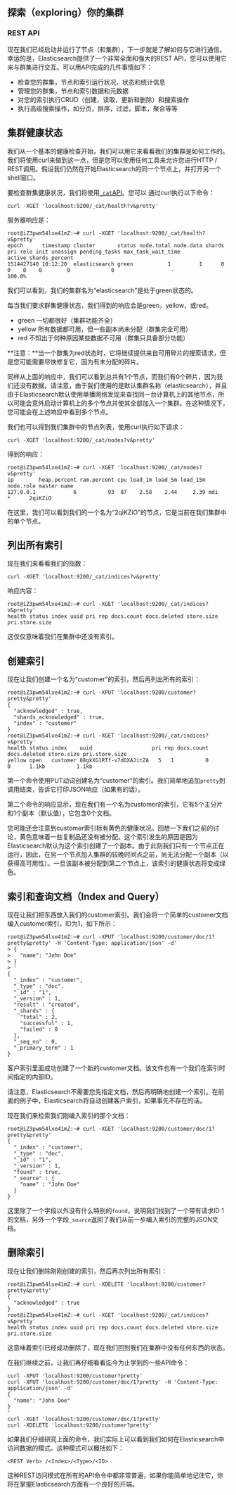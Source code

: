 ## 探索（exploring）你的集群

### REST API

现在我们已经启动并运行了节点（和集群），下一步就是了解如何与它进行通信。幸运的是，Elasticsearch提供了一个非常全面和强大的REST API，您可以使用它来与群集进行交互。可以用API完成的几件事情如下：

- 检查您的群集，节点和索引运行状况，状态和统计信息
- 管理您的群集，节点和索引数据和元数据
- 对您的索引执行CRUD（创建，读取，更新和删除）和搜索操作
- 执行高级搜索操作，如分页，排序，过滤，脚本，聚合等等



## 集群健康状态

我们从一个基本的健康检查开始，我们可以用它来看看我们的集群是如何工作的。我们将使用curl来做到这一点，但是您可以使用任何工具来允许您进行HTTP / REST调用。假设我们仍然在开始Elasticsearch的同一个节点上，并打开另一个shell窗口。

要检查群集健康状况，我们将使用[`_cat`API](https://www.elastic.co/guide/en/elasticsearch/reference/6.1/cat.html)。您可以 通过curl执行以下命令：

```shell
curl -XGET 'localhost:9200/_cat/health?v&pretty'
```

服务器响应是：

```shell
root@iZ3pwm54lxe41mZ:~# curl -XGET 'localhost:9200/_cat/health?v&pretty'
epoch      timestamp cluster       status node.total node.data shards pri relo init unassign pending_tasks max_task_wait_time active_shards_percent
1514427140 10:12:20  elasticsearch green           1         1      0   0    0    0        0             0                  -                100.0%
```

我们可以看到，我们的集群名为“elasticsearch”是处于green状态的。

每当我们要求群集健康状态，我们得到的响应会是green，yellow，或red。

- green 一切都很好（集群功能齐全）
- yellow 所有数据都可用，但一些副本尚未分配（群集完全可用）
- red 不知出于何种原因某些数据不可用（群集只具备部分功能）

**注意：**当一个群集为red状态时，它将继续提供来自可用碎片的搜索请求，但是您可能需要尽快修复它，因为有未分配的碎片。

同样从上面的响应中，我们可以看到总共有1个节点，而我们有0个碎片，因为我们还没有数据。请注意，由于我们使用的是默认集群名称（elasticsearch），并且由于Elasticsearch默认使用单播网络发现来查找同一台计算机上的其他节点，所以可能会意外启动计算机上的多个节点并使其全部加入一个集群。在这种情况下，您可能会在上述响应中看到多个节点。

我们也可以得到我们集群中的节点列表，使用curl执行如下请求：

```shell
curl -XGET 'localhost:9200/_cat/nodes?v&pretty'
```

得到的响应：

```shell
root@iZ3pwm54lxe41mZ:~# curl -XGET 'localhost:9200/_cat/nodes?v&pretty'
ip        heap.percent ram.percent cpu load_1m load_5m load_15m node.role master name
127.0.0.1            6          93  87    2.58    2.44     2.39 mdi       *      2qiKZiO
```

在这里，我们可以看到我们的一个名为“2qiKZiO”的节点，它是当前在我们集群中的单个节点。



## 列出所有索引

现在我们来看看我们的指数：

```shell
curl -XGET 'localhost:9200/_cat/indices?v&pretty'
```

响应内容：

```shell
root@iZ3pwm54lxe41mZ:~# curl -XGET 'localhost:9200/_cat/indices?v&pretty'
health status index uuid pri rep docs.count docs.deleted store.size pri.store.size
```

这仅仅意味着我们在集群中还没有索引。



## 创建索引

现在让我们创建一个名为“customer”的索引，然后再列出所有的索引：

```shell
root@iZ3pwm54lxe41mZ:~# curl -XPUT 'localhost:9200/customer?pretty&pretty'
{
  "acknowledged" : true,
  "shards_acknowledged" : true,
  "index" : "customer"
}
root@iZ3pwm54lxe41mZ:~# curl -XGET 'localhost:9200/_cat/indices?v&pretty'
health status index    uuid                   pri rep docs.count docs.deleted store.size pri.store.size
yellow open   customer 88gkXG1RTf-v7dOXAJitZA   5   1          0            0      1.1kb          1.1kb
```

第一个命令使用PUT动词创建名为“customer”的索引。我们简单地追加`pretty`到调用结束，告诉它打印JSON响应（如果有的话）。

第二个命令的响应显示，现在我们有一个名为customer的索引，它有5个主分片和1个副本（默认值），它包含0个文档。

您可能还会注意到customer索引标有黄色的健康状况。回想一下我们之前的讨论，黄色意味着一些复制品还没有被分配。这个索引发生的原因是因为Elasticsearch默认为这个索引创建了一个副本。由于此刻我们只有一个节点正在运行，因此，在另一个节点加入集群的较晚时间点之前，尚无法分配一个副本（以获得高可用性）。一旦该副本被分配到第二个节点上，该索引的健康状态将变成绿色。

## 索引和查询文档（Index and Query）

现在让我们把东西放入我们的customer索引。我们会将一个简单的customer文档编入customer索引，ID为1，如下所示：

```shell
root@iZ3pwm54lxe41mZ:~# curl -XPUT 'localhost:9200/customer/doc/1?pretty&pretty' -H 'Content-Type: application/json' -d'
> {
>   "name": "John Doe"
> }
> '
{
  "_index" : "customer",
  "_type" : "doc",
  "_id" : "1",
  "_version" : 1,
  "result" : "created",
  "_shards" : {
    "total" : 2,
    "successful" : 1,
    "failed" : 0
  },
  "_seq_no" : 0,
  "_primary_term" : 1
}
```

客户索引里面成功创建了一个新的customer文档。该文件也有一个我们在索引时间指定的内部ID。

请注意，Elasticsearch不需要您先指定文档，然后再明确地创建一个索引。在前面的例子中，Elasticsearch将自动创建客户索引，如果事先不存在的话。

现在我们来检索我们刚编入索引的那个文档：

```shell
root@iZ3pwm54lxe41mZ:~# curl -XGET 'localhost:9200/customer/doc/1?pretty&pretty'
{
  "_index" : "customer",
  "_type" : "doc",
  "_id" : "1",
  "_version" : 1,
  "found" : true,
  "_source" : {
    "name" : "John Doe"
  }
}
```

这里除了一个字段以外没有什么特别的`found`，说明我们找到了一个带有请求ID 1的文档，另外一个字段`_source`返回了我们从前一步编入索引的完整的JSON文档。



## 删除索引

现在让我们删除刚刚创建的索引，然后再次列出所有索引：

```shell
root@iZ3pwm54lxe41mZ:~# curl -XDELETE 'localhost:9200/customer?pretty&pretty'
{
  "acknowledged" : true
}
root@iZ3pwm54lxe41mZ:~# curl -XGET 'localhost:9200/_cat/indices?v&pretty'
health status index uuid pri rep docs.count docs.deleted store.size pri.store.size
```

这意味着索引已经成功删除了，现在我们回到我们在集群中没有任何东西的状态。

在我们继续之前，让我们再仔细看看迄今为止学到的一些API命令：

```shell
curl -XPUT 'localhost:9200/customer?pretty'
curl -XPUT 'localhost:9200/customer/doc/1?pretty' -H 'Content-Type: application/json' -d'
{
  "name": "John Doe"
}
'
curl -XGET 'localhost:9200/customer/doc/1?pretty'
curl -XDELETE 'localhost:9200/customer?pretty'
```

如果我们仔细研究上面的命令，我们实际上可以看到我们如何在Elasticsearch中访问数据的模式。这种模式可以概括如下：

```shell
<REST Verb> /<Index>/<Type>/<ID>
```

这种REST访问模式在所有的API命令中都非常普遍，如果你能简单地记住它，你将在掌握Elasticsearch方面有一个良好的开端。

